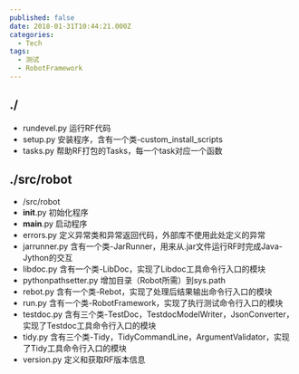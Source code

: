 ```yaml
---
published: false
date: 2018-01-31T10:44:21.000Z
categories:
  - Tech
tags:
  - 测试
  - RobotFramework
---
```

## ./ 
- rundevel.py 运行RF代码
- setup.py 安装程序，含有一个类-custom_install_scripts
- tasks.py 帮助RF打包的Tasks，每一个task对应一个函数


## ./src/robot
- /src/robot
- __init__.py 初始化程序
- __main__.py 启动程序
- errors.py 定义异常类和异常返回代码，外部库不使用此处定义的异常
- jarrunner.py 含有一个类-JarRunner，用来从.jar文件运行RF时完成Java-Jython的交互
- libdoc.py 含有一个类-LibDoc，实现了Libdoc工具命令行入口的模块
- pythonpathsetter.py 增加目录（Robot所需）到sys.path
- rebot.py 含有一个类-Rebot，实现了处理后结果输出命令行入口的模块
- run.py 含有一个类-RobotFramework，实现了执行测试命令行入口的模块
- testdoc.py 含有三个类-TestDoc，TestdocModelWriter，JsonConverter，实现了Testdoc工具命令行入口的模块
- tidy.py 含有三个类-Tidy，TidyCommandLine，ArgumentValidator，实现了Tidy工具命令行入口的模块
- version.py 定义和获取RF版本信息





